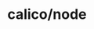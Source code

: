 ---
title: calico/node
show_read_time: false
show_toc: false
canonical_url: 'https://docs.projectcalico.org/v3.5/reference/node/index'
---